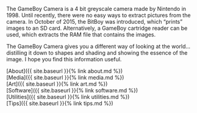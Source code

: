 The GameBoy Camera is a 4 bit greyscale camera made by Nintendo in 1998. Until recently, there were no easy ways to extract pictures from the camera. In October of 2015, the BitBoy was introduced, which “prints” images to an SD card. Alternatively, a GameBoy cartridge reader can be used, which extracts the RAM file that contains the images.

The GameBoy Camera gives you a different way of looking at the world…distilling it down to shapes and shading and showing the essence of the image. I hope you find this information useful.

[About]({{ site.baseurl }}{% link about.md %})  
[Media]({{ site.baseurl }}{% link media.md %})  
[Art]({{ site.baseurl }}{% link art.md %})  
[Software]({{ site.baseurl }}{% link software.md %})  
[Utilities]({{ site.baseurl }}{% link utilities.md %})  
[Tips]({{ site.baseurl }}{% link tips.md %})
